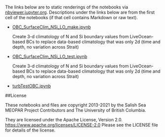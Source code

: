 The links below are to static renderings of the notebooks via
[nbviewer.jupyter.org](https://nbviewer.jupyter.org/).
Descriptions under the links below are from the first cell of the notebooks
(if that cell contains Markdown or raw text).

* [OBC_SurfaceClim_NSi_LO_make.ipynb](https://nbviewer.jupyter.org/github/SalishSeaCast/analysis-elise-2/blob/master/notebooks/modelInput/OBC/OBC_SurfaceClim_NSi_LO_make.ipynb)  
    
    Create 3-d climatology of N and Si boundary values from LiveOcean-based BCs to replace data-based climatology that was only 2d (time and depth, no variation across Strait)  

* [OBC_SurfaceClim_NSi_LO_test.ipynb](https://nbviewer.jupyter.org/github/SalishSeaCast/analysis-elise-2/blob/master/notebooks/modelInput/OBC/OBC_SurfaceClim_NSi_LO_test.ipynb)  
    
    Create 3-d climatology of N and Si boundary values from LiveOcean-based BCs to replace data-based climatology that was only 2d (time and depth, no variation across Strait)  

* [turbTestOBC.ipynb](https://nbviewer.jupyter.org/github/SalishSeaCast/analysis-elise-2/blob/master/notebooks/modelInput/OBC/turbTestOBC.ipynb)  
    

##License

These notebooks and files are copyright 2013-2021
by the Salish Sea MEOPAR Project Contributors
and The University of British Columbia.

They are licensed under the Apache License, Version 2.0.
https://www.apache.org/licenses/LICENSE-2.0
Please see the LICENSE file for details of the license.

